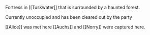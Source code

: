 Fortress in [[Tuskwater]] that is surrounded by a haunted forest.

Currently unoccupied and has been cleared out by the party

[[Alice]] was met here
[[Auchs]] and [[Norry]] were captured here.

